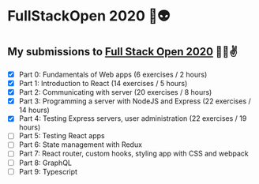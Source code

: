 # FullStackOpen 2020 🖖👽

## My submissions to [Full Stack Open 2020](https://fullstackopen.com/) 🤖👾✌

- [x] Part 0: Fundamentals of Web apps (6 exercises / 2 hours)
- [x] Part 1: Introduction to React (14 exercises / 5 hours)
- [x] Part 2: Communicating with server (20 exercises / 8 hours)
- [x] Part 3: Programming a server with NodeJS and Express (22 exercises / 14 hours)
- [x] Part 4: Testing Express servers, user administration (22 exercises / 19 hours)
- [ ] Part 5: Testing React apps
- [ ] Part 6: State management with Redux
- [ ] Part 7: React router, custom hooks, styling app with CSS and webpack
- [ ] Part 8: GraphQL
- [ ] Part 9: Typescript
